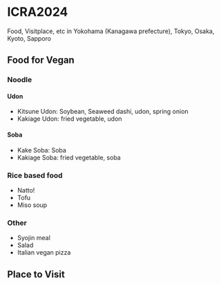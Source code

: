 # ICRA2024
Food, Visitplace, etc in Yokohama (Kanagawa prefecture), Tokyo, Osaka, Kyoto, Sapporo

## Food for Vegan
### Noodle
#### Udon
- Kitsune Udon: Soybean, Seaweed dashi, udon, spring onion
- Kakiage Udon: fried vegetable, udon
#### Soba
- Kake Soba: Soba
- Kakiage Soba: fried vegetable, soba
### Rice based food
- Natto!
- Tofu
- Miso soup
### Other
- Syojin meal
- Salad
- Italian vegan pizza

## Place to Visit
